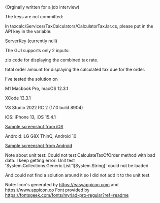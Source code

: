 (Orginally written for a job interview)

The keys are not committed:

In taxcalc/Services/TaxCalculators/CalculatorTaxJar.cs, please put in
the API key in the variable:

ServerKey (currently null)


The GUI supports only 2 inputs:

zip code for displaying the combined tax rate.

total order amount for displaying the calculated tax due for the order.

I've tested the solution on 

M1 Macbook Pro, macOS 12.3.1

XCode 13.3.1

VS Studio 2022 RC 2 (17.0 build 8904)


iOS: iPhone 13, iOS 15.4.1

[Sample screenshot from iOS](images/ios_screenshot.jpg)


Android: LG G8X ThinQ, Android 10

[Sample screenshot from Android](images/android_screenshot.jpg)


Note about unit test: Could not test CalculateTaxOfOrder method with bad data.
I keep getting error:
Unit test 'System.Collections.Generic.List`1[System.String]' could not be loaded.

And could not find a solution around it so I did not add it to the unit test.


Note:
Icon's generated by https://easyappicon.com and https://www.appicon.co
Font provided by https://fontsgeek.com/fonts/myriad-pro-regular?ref=readme
